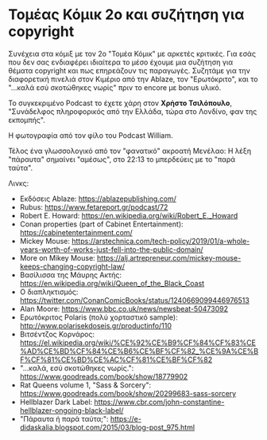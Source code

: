 # Τομέας Κόμικ 2ο και συζήτηση για copyright

Συνέχεια στα κόμιξ με τον 2ο "Τομέα Κόμικ" με αρκετές κριτικές. Για εσάς που δεν σας ενδιαφέρει ιδιαίτερα το μέσο έχουμε μια συζήτηση για θέματα copyright και πως επηρεάζουν τις παραγωγές.
Συζητάμε για την διαφορετική πινελιά στον Κιμέριο από την Ablaze, τον "Ερωτόκριτο", και το "...καλά εσύ σκοτώθηκες νωρίς" πριν το encore με bonus υλικό.

Το συγκεκριμένο Podcast το έχετε χάρη στον **Χρήστο Τσιλόπουλο**, "Συνάδελφος πληροφορικός από την Ελλάδα, τώρα στο Λονδίνο, φαν της εκπομπής".

Η φωτογραφία από τον φίλο του Podcast William.

Τέλος ένα γλωσσολογικό από τον "φανατικό" ακροατή Μενέλαο: Η λέξη "πάραυτα" σημαίνει "αμέσως", στο 22:13 το μπερδεύεις με το "παρά ταύτα".

Λινκς:

* Εκδόσεις Ablaze: <https://ablazepublishing.com/>
* Rubus: <https://www.fetareport.gr/podcast/72>
* Robert E. Howard: <https://en.wikipedia.org/wiki/Robert_E._Howard>
* Conan properties (part of Cabinet Entertainment): <https://cabinetentertainment.com/>
* Mickey Mouse: <https://arstechnica.com/tech-policy/2019/01/a-whole-years-worth-of-works-just-fell-into-the-public-domain/>
* More on Mikey Mouse: <https://alj.artrepreneur.com/mickey-mouse-keeps-changing-copyright-law/>
* Βασίλισσα της Μάυρης Ακτής: <https://en.wikipedia.org/wiki/Queen_of_the_Black_Coast>
* Ο διαπληκτισμός: <https://twitter.com/ConanComicBooks/status/1240669099446976513>
* Alan Moore: <https://www.bbc.co.uk/news/newsbeat-50473092>
* Ερωτόκριτος Polaris (πολύ χορταστικό sample): <http://www.polarisekdoseis.gr/productinfo/110>
* Βιτσέντζος Κορνάρος: <https://el.wikipedia.org/wiki/%CE%92%CE%B9%CF%84%CF%83%CE%AD%CE%BD%CF%84%CE%B6%CE%BF%CF%82_%CE%9A%CE%BF%CF%81%CE%BD%CE%AC%CF%81%CE%BF%CF%82>
* "...καλά, εσύ σκοτώθηκες νωρίς.": <https://www.goodreads.com/book/show/18779902>
* Rat Queens volume 1, "Sass & Sorcery": <https://www.goodreads.com/book/show/20299683-sass-sorcery>
* Hellblazer Dark Label: <https://www.cbr.com/john-constantine-hellblazer-ongoing-black-label/>
* "Πάραυτα ή παρά ταύτα;": <https://e-didaskalia.blogspot.com/2015/03/blog-post_975.html>


